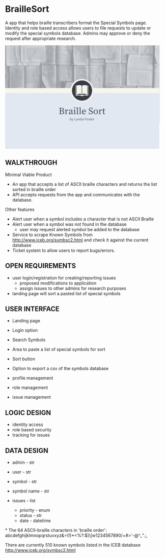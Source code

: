# BrailleSort

A app that helps braille transcribers format the Special Symbols page. Identity and role based access allows users to file requests to update or modify the special symbols database. Admins may approve or deny the request after appropriate research. 

![My App](./app.png)

## WALKTHROUGH

Minimal Viable Product

- An app that accepts a list of ASCII braille characters and returns the list sorted in braille order
- API accepts requests from the app and communicates with the database. 

Other features
- Alert user when a symbol includes a character that is not ASCII Braille
- Alert user when a symbol was not found in the database
	- user may request alerted symbol be added to the database
- Service to scrape Known Symbols from http://www.iceb.org/symbsc2.html and check it against the current database
- Ticket system to allow users to report bugs/errors. 

## OPEN REQUIREMENTS

- user login/registration for creating/reporting issues
	- proposed modifications to application
	- assign issues to other admins for research purposes
- landing page will sort a pasted list of special symbols

## USER INTERFACE

- Landing page
- Login option
- Search Symbols
- Area to paste a list of special symbols for sort
- Sort button
- Option to export a csv of the symbols database

- profile management
- role management
- issue management

## LOGIC DESIGN

- identity access
- role based security
- tracking for issues

## DATA DESIGN

- admin - str
- user - str

- symbol - str
- symbol name - str

- issues - list<issue>
	- priority - enum
	- status - str
	- date - datetime

\* The 64 ASCII-braille characters in 'braille order': abcdefghijklmnopqrstuvxyz&=(!)*<%?:$]\\[w1234567890/+#>'-@^_\".;,

There are currently 510 known symbols listed in the ICEB database http://www.iceb.org/symbsc2.html
